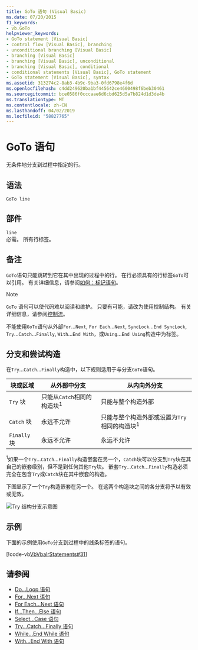 ```yaml
---
title: GoTo 语句 (Visual Basic)
ms.date: 07/20/2015
f1_keywords:
- vb.GoTo
helpviewer_keywords:
- GoTo statement [Visual Basic]
- control flow [Visual Basic], branching
- unconditional branching [Visual Basic]
- branching [Visual Basic]
- branching [Visual Basic], unconditional
- branching [Visual Basic], conditional
- conditional statements [Visual Basic], GoTo statement
- GoTo statement [Visual Basic], syntax
ms.assetid: 313274c2-8ab3-4b9c-9ba3-0fd6798e4f6d
ms.openlocfilehash: c4dd249620ba1bf445642ce4600498f6beb30461
ms.sourcegitcommit: bce0586f0cccaae6d6cbd625d5a7b824d1d3de4b
ms.translationtype: MT
ms.contentlocale: zh-CN
ms.lasthandoff: 04/02/2019
ms.locfileid: "58827765"
---
```

# <a name="goto-statement"></a>GoTo 语句
无条件地分支到过程中指定的行。  
  
## <a name="syntax"></a>语法  
  
```  
GoTo line  
```  
  
## <a name="part"></a>部件  
 `line`  
 必需。 所有行标签。  
  
## <a name="remarks"></a>备注  
 `GoTo`语句只能跳转到它在其中出现的过程中的行。 在行必须具有的行标签`GoTo`可以引用。 有关详细信息，请参阅[如何：标记语句](../../../visual-basic/programming-guide/program-structure/how-to-label-statements.md)。  
  
> [!NOTE]
>  `GoTo` 语句可以使代码难以阅读和维护。 只要有可能，请改为使用控制结构。 有关详细信息，请参阅[控制流](../../../visual-basic/programming-guide/language-features/control-flow/index.md)。  
  
 不能使用`GoTo`语句从外部`For`...`Next`, `For Each`...`Next`, `SyncLock`...`End SyncLock`, `Try`...`Catch`...`Finally`, `With`...`End With`，或`Using`...`End Using`构造中为标签。  
  
## <a name="branching-and-try-constructions"></a>分支和尝试构造  
 在`Try`...`Catch`...`Finally`构造中，以下规则适用于与分支`GoTo`语句。  
  
|块或区域|从外部中分支|从内向外分支|  
|---------------------|-------------------------------|-------------------------------|  
|`Try` 块|只能从`Catch`相同的构造块<sup>1</sup>|只能与整个构造外部|  
|`Catch` 块|永远不允许|只能与整个构造外部或设置为`Try`相同的构造块<sup>1</sup>|  
|`Finally` 块|永远不允许|永远不允许|  
  
 <sup>1</sup>如果一个`Try`...`Catch`...`Finally`构造嵌套在另一个，`Catch`块可以分支到`Try`块在其自己的嵌套级别，但不是到任何其他`Try`块。 嵌套`Try`...`Catch`...`Finally`构造必须完全在包含`Try`或`Catch`块在其中嵌套的构造。  
  
 下图显示了一个`Try`构造嵌套在另一个。 在这两个构造块之间的各分支将予以有效或无效。  
  
 ![Try 结构分支示意图](./media/goto-statement/try-construction-branching.gif)  
  
## <a name="example"></a>示例  
 下面的示例使用`GoTo`分支到过程中的线条标签的语句。  
  
 [!code-vb[VbVbalrStatements#31](~/samples/snippets/visualbasic/VS_Snippets_VBCSharp/VbVbalrStatements/VB/Class1.vb#31)]  
  
## <a name="see-also"></a>请参阅

- [Do...Loop 语句](../../../visual-basic/language-reference/statements/do-loop-statement.md)
- [For...Next 语句](../../../visual-basic/language-reference/statements/for-next-statement.md)
- [For Each...Next 语句](../../../visual-basic/language-reference/statements/for-each-next-statement.md)
- [If...Then...Else 语句](../../../visual-basic/language-reference/statements/if-then-else-statement.md)
- [Select...Case 语句](../../../visual-basic/language-reference/statements/select-case-statement.md)
- [Try...Catch...Finally 语句](../../../visual-basic/language-reference/statements/try-catch-finally-statement.md)
- [While...End While 语句](../../../visual-basic/language-reference/statements/while-end-while-statement.md)
- [With...End With 语句](../../../visual-basic/language-reference/statements/with-end-with-statement.md)
